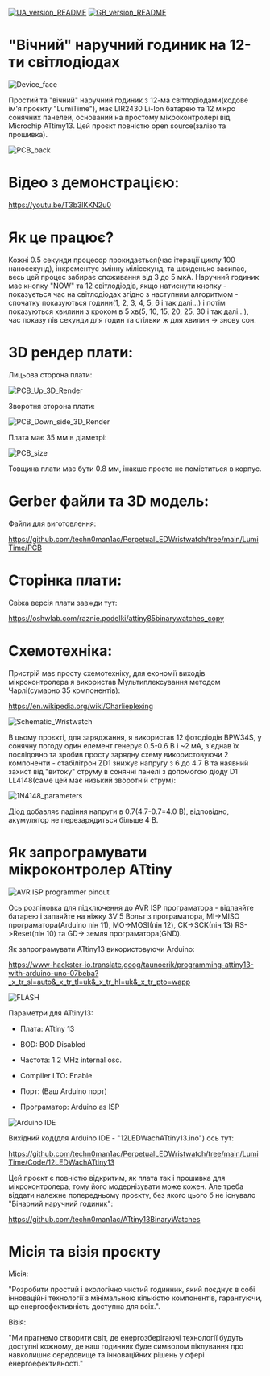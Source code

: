 [![UA_version_README](https://raw.githubusercontent.com/techn0man1ac/PerpetualLEDWristwatch/main/LumiTime/Imgs/Flags/UA%402x.png)](https://github.com/techn0man1ac/PerpetualLEDWristwatch/blob/main/README_UA.md)
[![GB_version_README](https://raw.githubusercontent.com/techn0man1ac/PerpetualLEDWristwatch/main/LumiTime/Imgs/Flags/GB%402x.png)](https://github.com/techn0man1ac/PerpetualLEDWristwatch)

# "Вічний" наручний годиник на 12-ти світлодіодах

![Device_face](https://raw.githubusercontent.com/techn0man1ac/PerpetualLEDWristwatch/main/LumiTime/Imgs/Face.jpg)

Простий та "вічний" наручний годиник з 12-ма світлодіодами(кодове ім'я проєкту "LumiTime"), має LIR2430 Li-Ion батарею та 12 мікро сонячних панелей, оснований на простому мікроконтролері від Microchip ATtimy13. Цей проєкт повністю open source(залізо та прошивка).

![PCB_back](https://raw.githubusercontent.com/techn0man1ac/PerpetualLEDWristwatch/main/LumiTime/Imgs/Back.jpg)

# Відео з демонстрацією:

https://youtu.be/T3b3lKKN2u0

# Як це працює?

Кожні 0.5 секунди процесор прокидається(час ітерації циклу 100 наносекунд), інкрементує змінну мілісекунд, та швиденько засипає, весь цей процес забирає споживання від 3 до 5 мкА. Наручний годиник має кнопку "NOW" та 12 світлодіодів, якщо натиснути кнопку - показується час на світлодіодах згідно з наступним алгоритмом - спочатку показуються години(1, 2, 3, 4, 5, 6 і так далі...) і потім показуються хвилини з кроком в 5 хв(5, 10, 15, 20, 25, 30 і так далі...), час показу пів секунди для годин та стільки ж для хвилин -> знову сон.

# 3D рендер плати:

Лицьова сторона плати:

![PCB_Up_3D_Render](https://raw.githubusercontent.com/techn0man1ac/PerpetualLEDWristwatch/main/LumiTime/Imgs/PCB_face_3D_render.png)

Зворотня сторона плати:

![PCB_Down_side_3D_Render](https://raw.githubusercontent.com/techn0man1ac/PerpetualLEDWristwatch/main/LumiTime/Imgs/PCB_back_3D_render.png)

Плата має 35 мм в діаметрі:

![PCB_size](https://raw.githubusercontent.com/techn0man1ac/PerpetualLEDWristwatch/main/LumiTime/Imgs/PCB_size.png)

Товщина плати має бути 0.8 мм, інакше просто не поміститься в корпус.

# Gerber файли та 3D модель:

Файли для виготовлення:

https://github.com/techn0man1ac/PerpetualLEDWristwatch/tree/main/LumiTime/PCB

# Сторінка плати:

Свіжа версія плати завжди тут:

https://oshwlab.com/raznie.podelki/attiny85binarywatches_copy

# Схемотехніка:

Пристрій має просту схемотехніку, для економії виходів мікроконтролера я використав Мультиплексування методом Чарлі(сумарно 35 компонентів):

https://en.wikipedia.org/wiki/Charlieplexing

![Schematic_Wristwatch](https://raw.githubusercontent.com/techn0man1ac/PerpetualLEDWristwatch/main/LumiTime/PCB/Schematic/Schematic_12LEDWachATtiny13_2024-03-17.png)

В цьому проєкті, для заряджання, я використав 12 фотодіодів BPW34S, у сонячну погоду один елемент генерує 0.5-0.6 В і ~2 мА, з'єднав їх послідовно та зробив просту зарядну схему використовуючи 2 компоненти - стабілітрон ZD1 знижує напругу з 6 до 4.7 В та наявний захист від "витоку" струму в сонячні панелі з допомогою діоду D1 LL4148(саме цей має низький зворотній струм):

![1N4148_parameters](https://raw.githubusercontent.com/techn0man1ac/PerpetualLEDWristwatch/main/LumiTime/Imgs/1N4148_parameters.png)

Діод добавляє падіння напруги в 0.7(4.7-0.7=4.0 В), відповідно, акумулятор не перезарядиться більше 4 В.

# Як запрограмувати мікроконтролер ATtiny

![AVR ISP programmer pinout](https://raw.githubusercontent.com/techn0man1ac/PerpetualLEDWristwatch/main/LumiTime/Imgs/ProgramingPins.png)

Ось розпіновка для підключення до AVR ISP програматора - відпаяйте батарею і запаяйте на ніжку 3V 5 Вольт з програматора, MI->MISO програматора(Arduino пін 11), MO->MOSI(пін 12), CK->SCK(пін 13) RS->Reset(пін 10) та GD-> земля програматора(GND).

Як запрограмувати ATtiny13 використовуючи Arduino:

https://www-hackster-io.translate.goog/taunoerik/programming-attiny13-with-arduino-uno-07beba?_x_tr_sl=auto&_x_tr_tl=uk&_x_tr_hl=uk&_x_tr_pto=wapp

![FLASH](https://raw.githubusercontent.com/techn0man1ac/PerpetualLEDWristwatch/main/LumiTime/Imgs/FLASH.png)

Параметри для ATtiny13:

- Плата: ATtiny 13

- BOD: BOD Disabled

- Частота: 1.2 MHz internal osc.

- Compiler LTO: Enable

- Порт: (Ваш Arduino порт)

- Програматор: Arduino as ISP

![Arduino IDE](https://raw.githubusercontent.com/techn0man1ac/PerpetualLEDWristwatch/main/LumiTime/Imgs/ArduinoIDE.png)

Вихідний код(для Arduino IDE - "12LEDWachATtiny13.ino") ось тут:

https://github.com/techn0man1ac/PerpetualLEDWristwatch/tree/main/LumiTime/Code/12LEDWachATtiny13

Цей проєкт є повністю відкритим, як плата так і прошивка для мікроконтролера, тому його модернізувати може кожен. Але треба віддати належне попередньому проєкту, без якого цього б не існувало "Бінарний наручний годиник":

https://github.com/techn0man1ac/ATtiny13BinaryWatches

# Місія та візія проєкту

Місія:

"Розробити простий і екологічно чистий годинник, який поєднує в собі інноваційні технології з мінімальною кількістю компонентів, гарантуючи, що енергоефективність доступна для всіх.".

Візія:

"Ми прагнемо створити світ, де енергозберігаючі технології будуть доступні кожному, де наш годинник буде символом піклування про навколишнє середовище та інноваційних рішень у сфері енергоефективності."
